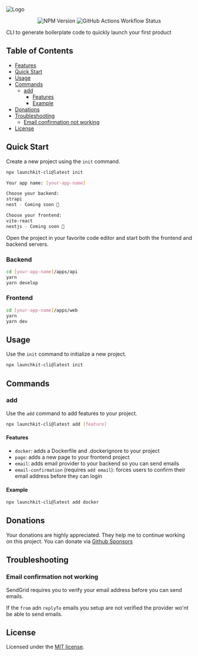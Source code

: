 <img alt="Logo" src="https://lh3.googleusercontent.com/d/1z5CDK62SpglkxTHJTpOLTWH3JQTp9Nc2">
<p align="center">
<img alt="NPM Version" src="https://img.shields.io/npm/v/launchkit-cli">
<img alt="GitHub Actions Workflow Status" src="https://img.shields.io/github/actions/workflow/status/Yagomfh/launch-kit/publish-package.yml">
</p>

CLI to generate boilerplate code to quickly launch your first product

## Table of Contents

- [Features](#features)
- [Quick Start](#quick-start)
- [Usage](#usage)
- [Commands](#commands)
  - [add](#add)
    - [Features](#features)
    - [Example](#example)
- [Donations](#donations)
- [Troubleshooting](#troubleshooting)
  - [Email confirmation not working](#email-confirmation-not-working)
- [License](#license)

## Quick Start

Create a new project using the `init` command.

```bash
npx launchkit-cli@latest init

Your app name: [your-app-name]

Choose your backend:
strapi
nest - Coming soon 🚧

Choose your frontend:
vite-react
nextjs - Coming soon 🚧
```

Open the project in your favorite code editor and start both the frontend and backend servers.

### Backend

```bash
cd [your-app-name]/apps/api
yarn
yarn develop
```

### Frontend

```bash
cd [your-app-name]/apps/web
yarn
yarn dev
```

## Usage

Use the `init` command to initialize a new project.

```bash
npx launchkit-cli@latest init
```

## Commands

### add

Use the `add` command to add features to your project.

```bash
npx launchkit-cli@latest add [feature]
```

#### Features

- `docker`: adds a Dockerfile and .dockerignore to your project
- `page`: adds a new page to your frontend project
- `email`: adds email provider to your backend so you can send emails
- `email-confirmation` (requires `add email`): forces users to confirm their email address before they can login

#### Example

```bash
npx launchkit-cli@latest add docker
```

## Donations

Your donations are highly appreciated. They help me to continue working on this project.
You can donate via [Github Sponsors](https://github.com/sponsors/Yagomfh)

## Troubleshooting

### Email confirmation not working

SendGrid requires you to verify your email address before you can send emails.

If the `from` adn `replyTo` emails you setup are not verified the provider wo'nt be able to send emails.

## License

Licensed under the [MIT license](https://github.com/shadcn/ui/blob/main/LICENSE.md).
